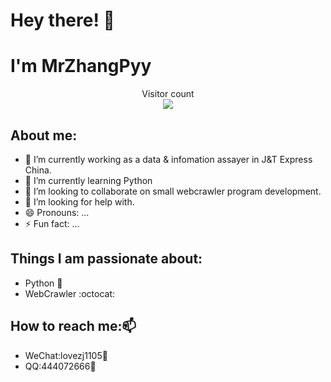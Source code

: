 # Hey there! :wave:
# I'm MrZhangPyy


<p align="center"> 
  Visitor count<br>
  <img src="https://profile-counter.glitch.me/MrZhangPyy/count.svg" />
</p>


## About me:

- 🔭 I’m currently working as a data & infomation assayer in J&T Express China.
- 🌱 I’m currently learning Python
- 👯 I’m looking to collaborate on small webcrawler program development.
- 🤔 I’m looking for help with.
- 😄 Pronouns: ...
- ⚡ Fun fact: ...  


## Things I am passionate about:

- Python :robot:
- WebCrawler :octocat:

## How to reach me:📫

- WeChat:lovezj1105💬
- QQ:444072666💬

